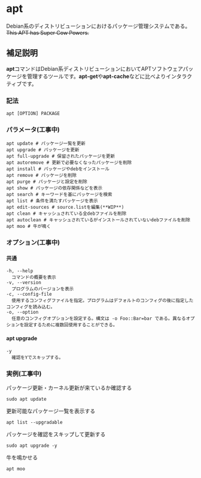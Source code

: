 apt
===

Debian系のディストリビューションにおけるパッケージ管理システムである。  
~~This APT has Super Cow Powers.~~

## 補足説明

**apt**コマンドはDebian系ディストリビューションにおいてAPTソフトウェアパッケージを管理するツールです。**apt-get**や**apt-cache**などに比べよりインタラクティブです。

### 記法 

```shell
apt [OPTION] PACKAGE
```

### パラメータ(工事中)

```shell
apt update # パッケージ一覧を更新
apt upgrade # パッケージを更新
apt full-upgrade # 保留されたパッケージを更新
apt autoremove # 更新で必要なくなったパッケージを削除
apt install # パッケージやdebをインストール
apt remove # パッケージを削除
apt purge # パッケージと設定を削除
apt show # パッケージの依存関係などを表示
apt search # キーワードを基にパッケージを検索
apt list # 条件を満たすパッケージを表示
apt edit-sources # source.listを編集(**WIP**)
apt clean # キャッシュされている全debファイルを削除
apt autoclean # キャッシュされているがインストールされていないdebファイルを削除
apt moo # 牛が鳴く
```

### オプション(工事中)

#### 共通
```shell
-h, --help 
  コマンドの概要を表示
-v, --version
  プログラムのバージョンを表示
-c, --config-file
  使用するコンフィグファイルを指定。プログラムはデフォルトのコンフィグの後に指定したコンフィグを読み込む。
-o, --option
  任意のコンフィグオプションを設定する。構文は -o Foo::Bar=bar である。異なるオプションを設定するために複数回使用することができる。
```

#### apt upgrade
```shell
-y
  確認をYでスキップする。
```

### 実例(工事中)

パッケージ更新・カーネル更新が来ているか確認する
```shell
sudo apt update
```

更新可能なパッケージ一覧を表示する
```shell
apt list --upgradable
```

パッケージを確認をスキップして更新する
```shell
sudo apt upgrade -y
```

牛を鳴かせる
```shell
apt moo
```

